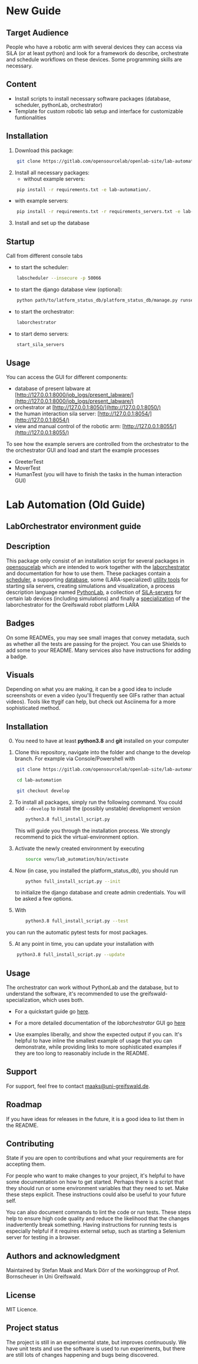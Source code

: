 # New Guide

## Target Audience
People who have a robotic arm with several devices they can access via SiLA (or at least python) and look for a
framework do describe, orchestrate and schedule workflows on these devices. Some programming skills are necessary.

## Content
- Install scripts to install necessary software packages (database, scheduler, pythonLab, orchestrator)
- Template for custom robotic lab setup and interface for customizable funtionalities

## Installation
1. Download this package:
```bash
    git clone https://gitlab.com/opensourcelab/openlab-site/lab-automation.git
```
2. Install all necessary packages:
   - without example servers: 
```bash
    pip install -r requirements.txt -e lab-automation/.
```
   - with example servers: 
```bash
    pip install -r requirements.txt -r requirements_servers.txt -e lab-automation/.
```
3. Install and set up the database

## Startup
Call from different console tabs
- to start the scheduler:
```bash
    labscheduler --insecure -p 50066
```
- to start the django database view (optional):
```bash
    python path/to/latform_status_db/platform_status_db/manage.py runserver
```
- to start the orchestrator:
```bash
    laborchestrator
```
- to start demo servers:
```bash
    start_sila_servers
```

## Usage
You can access the GUI for different components:
- database of present labware at [http://127.0.0.1:8000/job_logs/present_labware/](http://127.0.0.1:8000/job_logs/present_labware/)
- orchestrator at [http://127.0.0.1:8050/](http://127.0.0.1:8050/)
- the human interaction sila server: [http://127.0.0.1:8054/](http://127.0.0.1:8054/)
- view and manual control of the robotic arm: [http://127.0.0.1:8055/](http://127.0.0.1:8055/)

To see how the example servers are controlled from the orchestrator to the the orchestrator GUI and load and start the
example processes
- GreeterTest
- MoverTest
- HumanTest (you will have to finish the tasks in the human interaction GUI)

# Lab Automation (Old Guide)

## LabOrchestrator environment guide

## Description
This package only consist of an installation script for several packages
in [opensoucelab](https://gitlab.com/opensourcelab/) which are intended to work
together with the [laborchestrator](https://gitlab.com/opensourcelab/laborchestrator) and documentation for how to use them. 
These packages contain a [scheduler](https://gitlab.com/opensourcelab/pythonlabscheduler),
a supporting [database](https://gitlab.com/StefanMa/platform_status_db),
some (LARA-specialized) [utility tools](https://gitlab.com/StefanMa/lara-tools) for starting sila servers, creating simulations and visualization,
a process description language named [PythonLab](https://gitlab.com/opensourcelab/pythonLab),
a collection of [SiLA-servers](https://gitlab.com/opensourcelab/devices) for certain lab devices (including simulations)
and finally a [specialization](https://gitlab.com/lara-uni-greifswald/lara-processes) of the laborchestrator for the Greifswald robot platform LARA

## Badges
On some READMEs, you may see small images that convey metadata, such as whether all the tests are passing for the project. You can use Shields to add some to your README. Many services also have instructions for adding a badge.

## Visuals
Depending on what you are making, it can be a good idea to include screenshots or even a video (you'll frequently see GIFs rather than actual videos). Tools like ttygif can help, but check out Asciinema for a more sophisticated method.

## Installation
0.  You need to have at least **python3.8** and **git** installed on your computer

1. Clone this repository, navigate into the folder and change to the develop branch. For example via Console/Powershell with
```bash
    git clone https://gitlab.com/opensourcelab/openlab-site/lab-automation.git
```
```bash
    cd lab-automation
```
```bash
    git checkout develop
```

2.  To install all packages, simply run the following command. You could add      `--develop` to install the (possibly unstable) development version

    ```bash
        python3.8 full_install_script.py
    ```

    This will guide you through the installation process. We strongly recommend to pick the virtual-environment option. 

3. Activate the newly created environment by executing

    ```bash
        source venv/lab_automation/bin/activate
    ``` 

4. Now (in case, you installed the platform_status_db), you should run 

    ```bash
        python full_install_script.py --init
    ``` 

    to initialize the django database and create admin  credentials. You will be asked a few options.
5. With 

    ```bash
        python3.8 full_install_script.py --test
    ```

you can run the automatic pytest tests for most packages.

5. At any point in time, you can update your installation with 

```bash
    python3.8 full_install_script.py --update
```

## Usage

The orchestrator can work without PythonLab and the database,
but to understand the software, it's recommended to use the greifswald-specialization, which uses both.

 - For a quickstart guide go [here](/docs/quickstart.md).

 - For a more detailed documentation of the _laborchestrator_ GUI go [here](/docs/usage.rst)

 - Use examples liberally, and show the expected output if you can. It's helpful to have inline the smallest example of usage that you can demonstrate, while providing links to more sophisticated examples if they are too long to reasonably include in the README.

## Support
For support, feel free to contact maaks@uni-greifswald.de. 

## Roadmap
If you have ideas for releases in the future, it is a good idea to list them in the README.

## Contributing
State if you are open to contributions and what your requirements are for accepting them.

For people who want to make changes to your project, it's helpful to have some documentation on how to get started. Perhaps there is a script that they should run or some environment variables that they need to set. Make these steps explicit. These instructions could also be useful to your future self.

You can also document commands to lint the code or run tests. These steps help to ensure high code quality and reduce the likelihood that the changes inadvertently break something. Having instructions for running tests is especially helpful if it requires external setup, such as starting a Selenium server for testing in a browser.

## Authors and acknowledgment
Maintained by Stefan Maak and Mark Dörr of the workinggroup of Prof. Bornscheuer in Uni Greifswald.

## License
MIT Licence.

## Project status
The project is still in an experimental state, but improves continuously.
We have unit tests and use the software is used to run experiments, 
but there are still lots of changes happening and bugs being discovered. 
